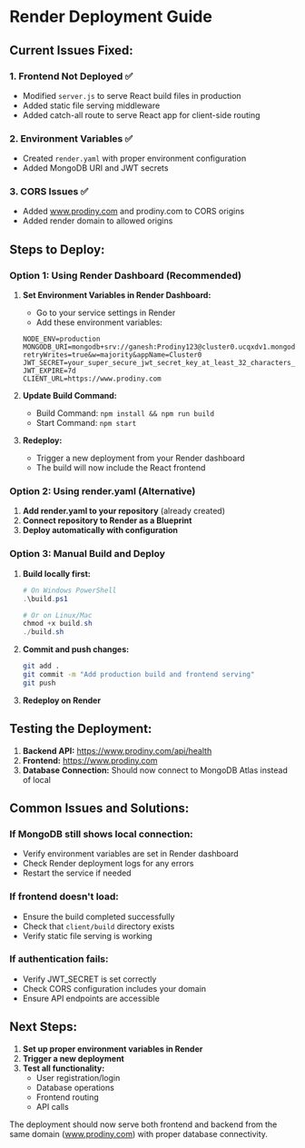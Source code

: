 # Render Deployment Guide

## Current Issues Fixed:

### 1. Frontend Not Deployed ✅
- Modified `server.js` to serve React build files in production
- Added static file serving middleware
- Added catch-all route to serve React app for client-side routing

### 2. Environment Variables ✅  
- Created `render.yaml` with proper environment configuration
- Added MongoDB URI and JWT secrets

### 3. CORS Issues ✅
- Added www.prodiny.com and prodiny.com to CORS origins
- Added render domain to allowed origins

## Steps to Deploy:

### Option 1: Using Render Dashboard (Recommended)

1. **Set Environment Variables in Render Dashboard:**
   - Go to your service settings in Render
   - Add these environment variables:
   ```
   NODE_ENV=production
   MONGODB_URI=mongodb+srv://ganesh:Prodiny123@cluster0.ucqxdv1.mongodb.net/prodiny?retryWrites=true&w=majority&appName=Cluster0
   JWT_SECRET=your_super_secure_jwt_secret_key_at_least_32_characters_long_change_this_for_production
   JWT_EXPIRE=7d
   CLIENT_URL=https://www.prodiny.com
   ```

2. **Update Build Command:**
   - Build Command: `npm install && npm run build`
   - Start Command: `npm start`

3. **Redeploy:**
   - Trigger a new deployment from your Render dashboard
   - The build will now include the React frontend

### Option 2: Using render.yaml (Alternative)

1. **Add render.yaml to your repository** (already created)
2. **Connect repository to Render as a Blueprint**
3. **Deploy automatically with configuration**

### Option 3: Manual Build and Deploy

1. **Build locally first:**
   ```powershell
   # On Windows PowerShell
   .\build.ps1
   
   # Or on Linux/Mac
   chmod +x build.sh
   ./build.sh
   ```

2. **Commit and push changes:**
   ```bash
   git add .
   git commit -m "Add production build and frontend serving"
   git push
   ```

3. **Redeploy on Render**

## Testing the Deployment:

1. **Backend API:** https://www.prodiny.com/api/health
2. **Frontend:** https://www.prodiny.com
3. **Database Connection:** Should now connect to MongoDB Atlas instead of local

## Common Issues and Solutions:

### If MongoDB still shows local connection:
- Verify environment variables are set in Render dashboard
- Check Render deployment logs for any errors
- Restart the service if needed

### If frontend doesn't load:
- Ensure the build completed successfully
- Check that `client/build` directory exists
- Verify static file serving is working

### If authentication fails:
- Verify JWT_SECRET is set correctly
- Check CORS configuration includes your domain
- Ensure API endpoints are accessible

## Next Steps:

1. **Set up proper environment variables in Render**
2. **Trigger a new deployment**
3. **Test all functionality:**
   - User registration/login
   - Database operations
   - Frontend routing
   - API calls

The deployment should now serve both frontend and backend from the same domain (www.prodiny.com) with proper database connectivity.
